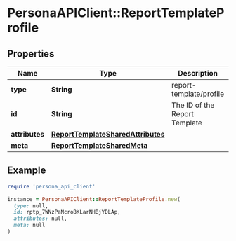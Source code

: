 # PersonaAPIClient::ReportTemplateProfile

## Properties

| Name | Type | Description | Notes |
| ---- | ---- | ----------- | ----- |
| **type** | **String** | report-template/profile | [optional] |
| **id** | **String** | The ID of the Report Template | [optional] |
| **attributes** | [**ReportTemplateSharedAttributes**](ReportTemplateSharedAttributes.md) |  | [optional] |
| **meta** | [**ReportTemplateSharedMeta**](ReportTemplateSharedMeta.md) |  | [optional] |

## Example

```ruby
require 'persona_api_client'

instance = PersonaAPIClient::ReportTemplateProfile.new(
  type: null,
  id: rptp_7WNzPaNcroBKLarNHBjYDLAp,
  attributes: null,
  meta: null
)
```


